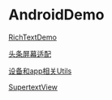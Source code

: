 # AndroidDemo

[RichTextDemo](https://github.com/cdcdec/AndroidDemo/tree/master/RichTextDemo)

[头条屏幕适配](https://github.com/cdcdec/AndroidDemo/tree/master/ScreenAdaptation)

[设备和app相关Utils](https://github.com/cdcdec/AndroidDemo/blob/master/Untils/RERADME.md)

[SupertextView](https://github.com/cdcdec/AndroidDemo/tree/master/Supertextview)
